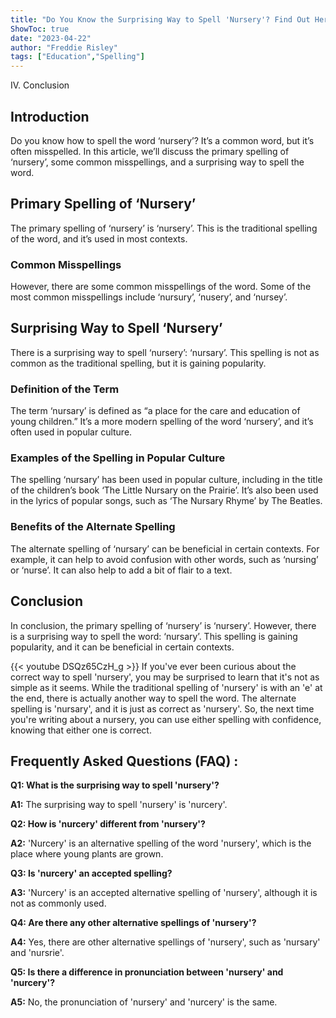 ```yaml
---
title: "Do You Know the Surprising Way to Spell 'Nursery'? Find Out Here!"
ShowToc: true 
date: "2023-04-22"
author: "Freddie Risley" 
tags: ["Education","Spelling"]
---
```

IV. Conclusion

## Introduction
Do you know how to spell the word ‘nursery’? It’s a common word, but it’s often misspelled. In this article, we’ll discuss the primary spelling of ‘nursery’, some common misspellings, and a surprising way to spell the word. 

## Primary Spelling of ‘Nursery’
The primary spelling of ‘nursery’ is ‘nursery’. This is the traditional spelling of the word, and it’s used in most contexts. 

### Common Misspellings
However, there are some common misspellings of the word. Some of the most common misspellings include ‘nursury’, ‘nusery’, and ‘nursey’. 

## Surprising Way to Spell ‘Nursery’
There is a surprising way to spell ‘nursery’: ‘nursary’. This spelling is not as common as the traditional spelling, but it is gaining popularity. 

### Definition of the Term
The term ‘nursary’ is defined as “a place for the care and education of young children.” It’s a more modern spelling of the word ‘nursery’, and it’s often used in popular culture. 

### Examples of the Spelling in Popular Culture
The spelling ‘nursary’ has been used in popular culture, including in the title of the children’s book ‘The Little Nursary on the Prairie’. It’s also been used in the lyrics of popular songs, such as ‘The Nursary Rhyme’ by The Beatles. 

### Benefits of the Alternate Spelling
The alternate spelling of ‘nursary’ can be beneficial in certain contexts. For example, it can help to avoid confusion with other words, such as ‘nursing’ or ‘nurse’. It can also help to add a bit of flair to a text. 

## Conclusion
In conclusion, the primary spelling of ‘nursery’ is ‘nursery’. However, there is a surprising way to spell the word: ‘nursary’. This spelling is gaining popularity, and it can be beneficial in certain contexts.

{{< youtube DSQz65CzH_g >}} 
If you've ever been curious about the correct way to spell 'nursery', you may be surprised to learn that it's not as simple as it seems. While the traditional spelling of 'nursery' is with an 'e' at the end, there is actually another way to spell the word. The alternate spelling is 'nursary', and it is just as correct as 'nursery'. So, the next time you're writing about a nursery, you can use either spelling with confidence, knowing that either one is correct.

## Frequently Asked Questions (FAQ) :
**Q1: What is the surprising way to spell 'nursery'?**

**A1:** The surprising way to spell 'nursery' is 'nurcery'.

**Q2: How is 'nurcery' different from 'nursery'?**

**A2:** 'Nurcery' is an alternative spelling of the word 'nursery', which is the place where young plants are grown.

**Q3: Is 'nurcery' an accepted spelling?**

**A3:** 'Nurcery' is an accepted alternative spelling of 'nursery', although it is not as commonly used.

**Q4: Are there any other alternative spellings of 'nursery'?**

**A4:** Yes, there are other alternative spellings of 'nursery', such as 'nursary' and 'nursrie'.

**Q5: Is there a difference in pronunciation between 'nursery' and 'nurcery'?**

**A5:** No, the pronunciation of 'nursery' and 'nurcery' is the same.





